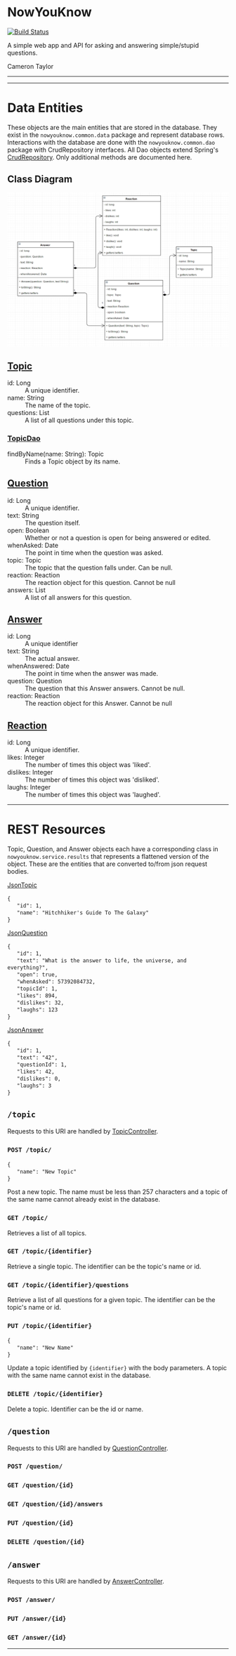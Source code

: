 # NowYouKnow

[![Build Status](https://travis-ci.org/cpe305/fall2016-project-axis7818.svg?branch=master)](https://travis-ci.org/cpe305/fall2016-project-axis7818)

A simple web app and API for asking and answering simple/stupid questions.

Cameron Taylor

---



---

# Data Entities

These objects are the main entities that are stored in the database. They exist in the `nowyouknow.common.data` package and represent database rows. Interactions with the database are done with the `nowyouknow.common.dao` package with CrudRepository interfaces. All Dao objects extend  Spring's [CrudRepository](http://docs.spring.io/spring-data/commons/docs/current/api/org/springframework/data/repository/CrudRepository.html). Only additional methods are documented here.

## Class Diagram
![class diagram](https://raw.githubusercontent.com/cpe305/fall2016-project-axis7818/master/docs/Class%20Diagram.png)

## [Topic](https://github.com/cpe305/fall2016-project-axis7818/blob/master/common/src/main/java/nowyouknow/common/data/Topic.java)

<dl>
   <dt>id: Long</dt>
   <dd>A unique identifier.</dd>

   <dt>name: String</dt>
   <dd>The name of the topic.</dd>

   <dt>questions: List<Question></dt>
   <dd>A list of all questions under this topic.</dd>
</dl>

### [TopicDao](https://github.com/cpe305/fall2016-project-axis7818/blob/master/common/src/main/java/nowyouknow/common/dao/TopicDao.java)

<dl>
   <dt>findByName(name: String): Topic</dt>
   <dd>Finds a Topic object by its name.</dd>
</dl>

## [Question](https://github.com/cpe305/fall2016-project-axis7818/blob/master/common/src/main/java/nowyouknow/common/data/Question.java)

<dl>
   <dt>id: Long</dt>
   <dd>A unique identifier.</dd>

   <dt>text: String</dt>
   <dd>The question itself.</dd>

   <dt>open: Boolean</dt>
   <dd>Whether or not a question is open for being answered or edited.</dd>

   <dt>whenAsked: Date</dt>
   <dd>The point in time when the question was asked.</dd>

   <dt>topic: Topic</dt>
   <dd>The topic that the question falls under. Can be null.</dd>

   <dt>reaction: Reaction</dt>
   <dd>The reaction object for this question. Cannot be null</dd>

   <dt>answers: List<Answer></dt>
   <dd>A list of all answers for this question.</dd>
</dl>

## [Answer](https://github.com/cpe305/fall2016-project-axis7818/blob/master/common/src/main/java/nowyouknow/common/data/Answer.java)

<dl>
   <dt>id: Long</dt>
   <dd>A unique identifier</dd>

   <dt>text: String</dt>
   <dd>The actual answer.</dd>

   <dt>whenAnswered: Date</dt>
   <dd>The point in time when the answer was made.</dd>

   <dt>question: Question</dt>
   <dd>The question that this Answer answers. Cannot be null.</dd>

   <dt>reaction: Reaction</dt>
   <dd>The reaction object for this Answer. Cannot be null</dd>
</dl>

## [Reaction](https://github.com/cpe305/fall2016-project-axis7818/blob/master/common/src/main/java/nowyouknow/common/data/Reaction.java)

<dl>
   <dt>id: Long</dt>
   <dd>A unique identifier.</dd>

   <dt>likes: Integer</dt>
   <dd>The number of times this object was 'liked'.</dd>

   <dt>dislikes: Integer</dt>
   <dd>The number of times this object was 'disliked'.</dd>

   <dt>laughs: Integer</dt>
   <dd>The number of times this object was 'laughed'.</dd>
</dl>

---

# REST Resources

Topic, Question, and Answer objects each have a corresponding class in `nowyouknow.service.results` that represents a flattened version of the object. These are the entities that are converted to/from json request bodies.

[JsonTopic](https://github.com/cpe305/fall2016-project-axis7818/blob/master/service/src/main/java/nowyouknow/service/results/JsonTopic.java)
```
{
   "id": 1,
   "name": "Hitchhiker's Guide To The Galaxy"
}
```

[JsonQuestion](https://github.com/cpe305/fall2016-project-axis7818/blob/master/service/src/main/java/nowyouknow/service/results/JsonQuestion.java)
```
{
   "id": 1,
   "text": "What is the answer to life, the universe, and everything?",
   "open": true,
   "whenAsked": 57392084732,
   "topicId": 1,
   "likes": 894,
   "dislikes": 32,
   "laughs": 123
}
```

[JsonAnswer](https://github.com/cpe305/fall2016-project-axis7818/blob/master/service/src/main/java/nowyouknow/service/results/JsonAnswer.java)
```
{
   "id": 1,
   "text": "42",
   "questionId": 1,
   "likes": 42,
   "dislikes": 0,
   "laughs": 3
}
```

## `/topic`

Requests to this URI are handled by [TopicController](https://github.com/cpe305/fall2016-project-axis7818/blob/master/service/src/main/java/nowyouknow/service/controllers/TopicController.java).

### `POST /topic/`
```
{
   "name": "New Topic"
}
```
Post a new topic. The name must be less than 257 characters and a topic of the same name cannot already exist in the database.

### `GET /topic/`
Retrieves a list of all topics.

### `GET /topic/{identifier}`
Retrieve a single topic. The identifier can be the topic's name or id.

### `GET /topic/{identifier}/questions`
Retrieve a list of all questions for a given topic. The identifier can be the topic's name or id.

### `PUT /topic/{identifier}`
```
{
   "name": "New Name"
}
```
Update a topic identified by `{identifier}` with the body parameters. A topic with the same name cannot exist in the database.

### `DELETE /topic/{identifier}`
Delete a topic. Identifier can be the id or name.

## `/question`

Requests to this URI are handled by [QuestionController](https://github.com/cpe305/fall2016-project-axis7818/blob/master/service/src/main/java/nowyouknow/service/controllers/QuestionController.java).

### `POST /question/`

### `GET /question/{id}`

### `GET /question/{id}/answers`

### `PUT /question/{id}`

### `DELETE /question/{id}`

## `/answer`

Requests to this URI are handled by [AnswerController](https://github.com/cpe305/fall2016-project-axis7818/blob/master/service/src/main/java/nowyouknow/service/controllers/AnswerController.java).

### `POST /answer/`

### `PUT /answer/{id}`

### `GET /answer/{id}`

---
